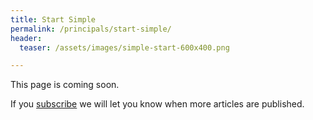 ```yaml
---
title: Start Simple
permalink: /principals/start-simple/
header:
  teaser: /assets/images/simple-start-600x400.png

---
```

This page is coming soon.

If you [subscribe](/subscribe/) we will let you know when more articles are published.
